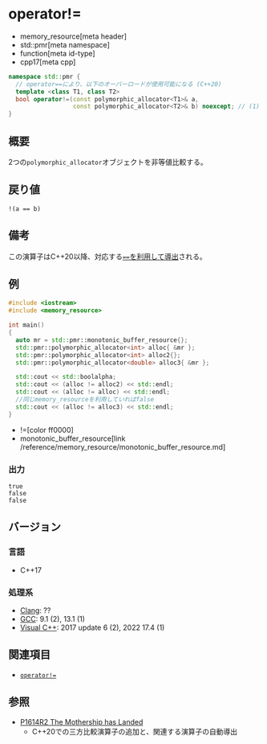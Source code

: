 # operator!=
* memory_resource[meta header]
* std::pmr[meta namespace]
* function[meta id-type]
* cpp17[meta cpp]

```cpp
namespace std::pmr {
  // operator==により、以下のオーバーロードが使用可能になる (C++20)
  template <class T1, class T2>
  bool operator!=(const polymorphic_allocator<T1>& a,
                  const polymorphic_allocator<T2>& b) noexcept; // (1) C++17
}
```

## 概要
2つの`polymorphic_allocator`オブジェクトを非等値比較する。

## 戻り値
`!(a == b)`

## 備考

この演算子はC++20以降、対応する[`==`を利用して導出](/lang/cpp20/consistent_comparison.md)される。

## 例
```cpp example
#include <iostream>
#include <memory_resource>

int main()
{
  auto mr = std::pmr::monotonic_buffer_resource{};
  std::pmr::polymorphic_allocator<int> alloc{ &mr };
  std::pmr::polymorphic_allocator<int> alloc2{};
  std::pmr::polymorphic_allocator<double> alloc3{ &mr };

  std::cout << std::boolalpha;
  std::cout << (alloc != alloc2) << std::endl;
  std::cout << (alloc != alloc) << std::endl;
  //同じmemory_resourceを利用していればfalse
  std::cout << (alloc != alloc3) << std::endl;
}
```
* !=[color ff0000]
* monotonic_buffer_resource[link /reference/memory_resource/monotonic_buffer_resource.md]

### 出力
```
true
false
false
```

## バージョン
### 言語
- C++17

### 処理系
- [Clang](/implementation.md#clang): ??
- [GCC](/implementation.md#gcc): 9.1 (2), 13.1 (1)
- [Visual C++](/implementation.md#visual_cpp): 2017 update 6 (2), 2022 17.4 (1)

## 関連項目
- [`operator!=`](/reference/memory_resource/memory_resource/op_not_equal.md)


## 参照
- [P1614R2 The Mothership has Landed](https://www.open-std.org/jtc1/sc22/wg21/docs/papers/2019/p1614r2.html)
    - C++20での三方比較演算子の追加と、関連する演算子の自動導出
